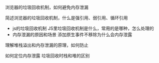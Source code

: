 浏览器的垃圾回收机制，如何避免内存泄漏

简述浏览器的垃圾回收机制，什么是强引用、弱引用、循环引用

- js的垃圾回收机制
JS里垃圾回收机制是什么，常用的是哪种，怎么处理的
- 内存泄漏的原因和场景
添加原生事件不移除为什么会内存泄露

理解堆栈溢出和内存泄漏的原理，如何防止

如何定位内存泄露
垃圾回收时栈和堆的区别